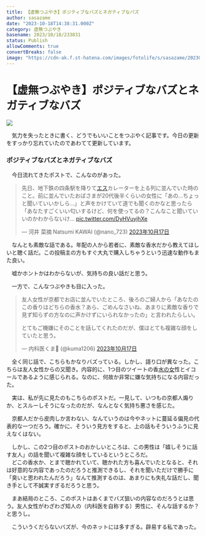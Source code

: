 ```yaml
---
title: 【虚無つぶやき】ポジティブなバズとネガティブなバズ
author: sasazame
date: "2023-10-18T14:38:31.000Z"
category: 虚無つぶやき
basename: 2023/10/18/233831
status: Publish
allowComments: true
convertBreaks: false
image: "https://cdn-ak.f.st-hatena.com/images/fotolife/s/sasazame/20230905/20230905172523.png"
---
```

# 【虚無つぶやき】ポジティブなバズとネガティブなバズ

![](https://cdn-ak.f.st-hatena.com/images/fotolife/s/sasazame/20230905/20230905172523.png)

　気力を失ったときに書く、どうでもいいことをつぶやく記事です。今日の更新をすっかり忘れていたのであわてて更新しています。

<!-- Extended Body -->

### ポジティブなバズとネガティブなバズ

　今日流れてきたポストで、こんなのがあった。

> 先日、地下鉄の四条駅を降りて[エス](https://d.hatena.ne.jp/keyword/%A5%A8%A5%B9)カレーターを上る列に並んでいた時のこと。前に並んでいたおばさまが20代後半くらいの女性に「あの…ちょっと聞いていいかしら…」と声をかけていて道でも聞くのかなと思ったら「あなたすごくいい匂いするけど、何を使ってるの？こんなこと聞いていいのかわからないけ… [pic.twitter.com/DyHVuvjhXe](https://t.co/DyHVuvjhXe)
> 
> — 河井 菜摘 Natsumi KAWAI (@nano\_723) [2023年10月17日](https://twitter.com/nano_723/status/1714420185204150738?ref_src=twsrc%5Etfw)

　なんとも素敵な話である。年配の人から若者に、素敵な香水だから教えてほしいと聴く話だ。この投稿主の方もすぐ大丸で購入しちゃうという迅速な動作もまた良い。

　嘘かホントかはわからないが、気持ちの良い話だと思う。

　一方で、こんなつぶやきも目に入った。

> 友人女性が京都でお店に並んでいたところ、後ろのご婦人から「あなたのこの香りはどちらの香水？あら、ごめんなさいね、あまりに素敵な香りで見ず知らずの方なのに声かけずにいられなかったの」と言われたらしい。  
>   
> とてもご機嫌にそのことを話してくれたのだが、僕はとても複雑な顔をしていたと思う。
> 
> — 内科医くま🐻 (@kuma1206) [2023年10月17日](https://twitter.com/kuma1206/status/1714234957919645790?ref_src=twsrc%5Etfw)

　全く同じ話で、こちらもかなりバズっている。しかし、語り口が異なった。こちらは友人女性からの又聞き。内容的に、1つ目のツイートの香[水の女](https://d.hatena.ne.jp/keyword/%BF%E5%A4%CE%BD%F7)性とイコールであるように感じられる。なのに、何故か非常に嫌な気持ちになる内容だった。

　実は、私が先に見たのもこちらのポストだ。一見して、いつもの京都人煽りか、とスルーしそうになったのだが、なんとなく気持ち悪さを感じた。

　京都人だから皮肉しか言わない、なんていうのは今やネットに蔓延る偏見の代表的な一つだろう。確かに、そういう見方をすると、上の話もそういうふうに見えなくはない。

　しかし、この2つ目のポストのおかしいところは、この男性は「嬉しそうに話す友人」の話を聞いて複雑な顔をしているというところだ。  
　どこの香水か、とまで聴かれていて、聴かれた方も喜んでいたとなると、それは好意的な内容であったのだろうと推測できるし、それを聞いただけで勝手に「臭いと思われたんだろう」なんて推測するのは、あまりにも失礼な話だし、聞き手として不誠実すぎるだろうと思う。

　まあ結局のところ、このポストはあくまでバズ狙いの内容なのだろうとは思う。友人女性がわざわざ知人の（内科医を自称する）男性に、そんな話するか？と思うし。

　こういうくだらないバズが、今のネットには多すぎる。辟易する私であった。